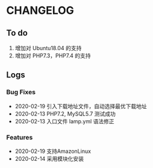 # CHANGELOG


## To do

1. 增加对 Ubuntu18.04 的支持
3. 增加对 PHP7.3，PHP7.4 的支持

## Logs

### Bug Fixes

* 2020-02-19  引入下载地址文件，自动选择最优下载地址
* 2020-02-13  PHP7.2, MySQL5.7 测试成功
* 2020-02-13  入口文件 lamp.yml 语法修正

### Features
* 2020-02-19  支持AmazonLinux
* 2020-02-14  采用模块化安装
